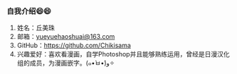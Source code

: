 <!--
**Chikisama/chikisama** is a ✨ _special_ ✨ repository because its `README.md` (this file) appears on your GitHub profile.

Here are some ideas to get you started:

- 🔭 I’m currently working on ...
- 🌱 I’m currently learning ...
- 👯 I’m looking to collaborate on ...
- 🤔 I’m looking for help with ...
- 💬 Ask me about ...
- 📫 How to reach me: ...
- 😄 Pronouns: ...
- ⚡ Fun fact: ...
-->
### 自我介绍😄😄
1. 姓名：丘美珠
2. 邮箱：yueyuehaoshuai@163.com
3. GitHub：https://github.com/Chikisama
4. 兴趣爱好：喜欢看漫画，自学Photoshop并且能够熟练运用，曾经是日漫汉化组的成员，为漫画嵌字。(๑•̀ㅂ•́)و✧
